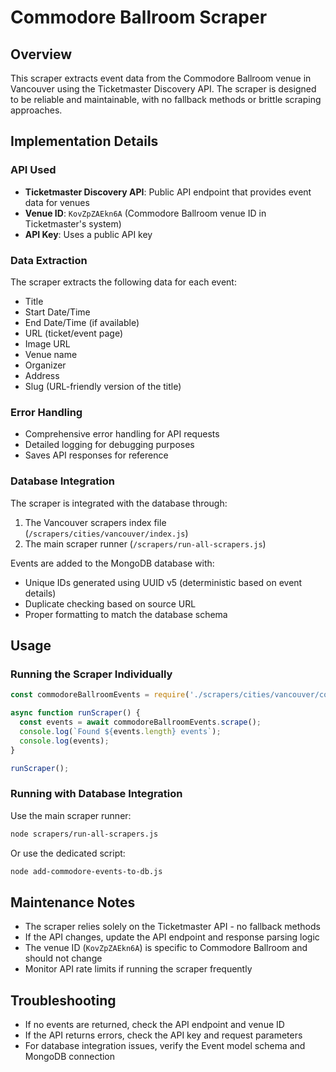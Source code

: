 # Commodore Ballroom Scraper

## Overview
This scraper extracts event data from the Commodore Ballroom venue in Vancouver using the Ticketmaster Discovery API. The scraper is designed to be reliable and maintainable, with no fallback methods or brittle scraping approaches.

## Implementation Details

### API Used
- **Ticketmaster Discovery API**: Public API endpoint that provides event data for venues
- **Venue ID**: `KovZpZAEkn6A` (Commodore Ballroom venue ID in Ticketmaster's system)
- **API Key**: Uses a public API key

### Data Extraction
The scraper extracts the following data for each event:
- Title
- Start Date/Time
- End Date/Time (if available)
- URL (ticket/event page)
- Image URL
- Venue name
- Organizer
- Address
- Slug (URL-friendly version of the title)

### Error Handling
- Comprehensive error handling for API requests
- Detailed logging for debugging purposes
- Saves API responses for reference

### Database Integration
The scraper is integrated with the database through:
1. The Vancouver scrapers index file (`/scrapers/cities/vancouver/index.js`)
2. The main scraper runner (`/scrapers/run-all-scrapers.js`)

Events are added to the MongoDB database with:
- Unique IDs generated using UUID v5 (deterministic based on event details)
- Duplicate checking based on source URL
- Proper formatting to match the database schema

## Usage

### Running the Scraper Individually
```javascript
const commodoreBallroomEvents = require('./scrapers/cities/vancouver/commodoreBallroomEvents');

async function runScraper() {
  const events = await commodoreBallroomEvents.scrape();
  console.log(`Found ${events.length} events`);
  console.log(events);
}

runScraper();
```

### Running with Database Integration
Use the main scraper runner:
```bash
node scrapers/run-all-scrapers.js
```

Or use the dedicated script:
```bash
node add-commodore-events-to-db.js
```

## Maintenance Notes
- The scraper relies solely on the Ticketmaster API - no fallback methods
- If the API changes, update the API endpoint and response parsing logic
- The venue ID (`KovZpZAEkn6A`) is specific to Commodore Ballroom and should not change
- Monitor API rate limits if running the scraper frequently

## Troubleshooting
- If no events are returned, check the API endpoint and venue ID
- If the API returns errors, check the API key and request parameters
- For database integration issues, verify the Event model schema and MongoDB connection
